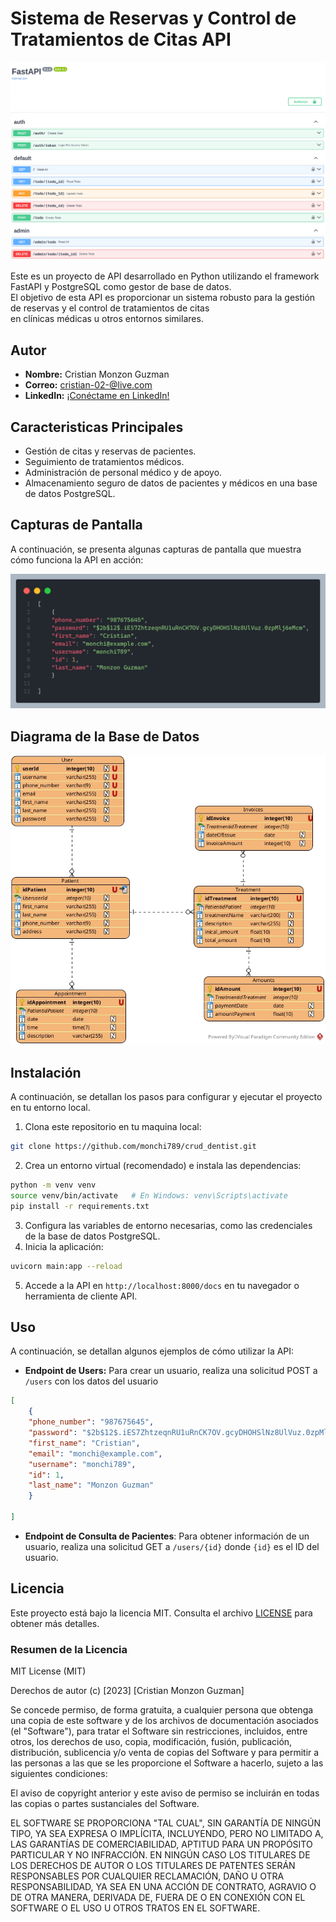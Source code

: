 # **Sistema de Reservas y Control de Tratamientos de Citas API**  
![img.png](images%2Fimg.png)
  
Este es un proyecto de API desarrollado en Python utilizando el framework FastAPI y PostgreSQL como gestor de base de datos.   
El objetivo de esta API es proporcionar un sistema robusto para la gestión de reservas y el control de tratamientos de citas  
en clínicas médicas u otros entornos similares.  
  
## **Autor**  
- **Nombre:** Cristian Monzon Guzman  
- **Correo:** cristian-02-@live.com
- **LinkedIn:** [¡Conéctame en LinkedIn!](https://www.linkedin.com/in/cristian-monzon-guzman/)
  
## Caracteristicas Principales  
- Gestión de citas y reservas de pacientes.  
- Seguimiento de tratamientos médicos.  
- Administración de personal médico y de apoyo.  
- Almacenamiento seguro de datos de pacientes y médicos en una base de datos PostgreSQL.  
  
## **Capturas de Pantalla**  
A continuación, se presenta algunas capturas de pantalla que muestra cómo funciona la API en acción:  
  
![img.png](images/json.png)

  
## **Diagrama de la Base de Datos**  
![crud_dentist.jpg](images%2Fcrud_dentist.jpg)
  
## Instalación  
A continuación, se detallan los pasos para configurar y ejecutar el proyecto en tu entorno local.  
  
1. Clona este repositorio en tu maquina local: <br>
```bash
git clone https://github.com/monchi789/crud_dentist.git
```

2. Crea un entorno virtual (recomendado) e instala las dependencias: 
```bash
python -m venv venv
source venv/bin/activate   # En Windows: venv\Scripts\activate
pip install -r requirements.txt
```

3.  Configura las variables de entorno necesarias, como las credenciales de la base de datos PostgreSQL.
4. Inicia la aplicación:
```bash
uvicorn main:app --reload
```

5. Accede a la API en `http://localhost:8000/docs` en tu navegador o herramienta de cliente API.

## Uso
A continuación, se detallan algunos ejemplos de cómo utilizar la API:
- **Endpoint de Users:** Para crear un usuario, realiza una solicitud POST a `/users` con los datos del usuario
```json
[
    {
    "phone_number": "987675645",
    "password": "$2b$12$.iES7ZhtzeqnRU1uRnCK7OV.gcyDHOHSlNz8UlVuz.0zpMlj6eMcm",
    "first_name": "Cristian",
    "email": "monchi@example.com",
    "username": "monchi789",
    "id": 1,
    "last_name": "Monzon Guzman"
    }
    
]
```
- **Endpoint de Consulta de Pacientes**: Para obtener información de un usuario, realiza una solicitud GET a `/users/{id}` donde `{id}` es el ID del usuario.

## Licencia

Este proyecto está bajo la licencia MIT. Consulta el archivo [LICENSE](LICENSE) para obtener más detalles.

### Resumen de la Licencia

MIT License (MIT)

Derechos de autor (c) [2023] [Cristian Monzon Guzman]

Se concede permiso, de forma gratuita, a cualquier persona que obtenga una copia de este software y de los archivos de documentación asociados (el "Software"), para tratar el Software sin restricciones, incluidos, entre otros, los derechos de uso, copia, modificación, fusión, publicación, distribución, sublicencia y/o venta de copias del Software y para permitir a las personas a las que se les proporcione el Software a hacerlo, sujeto a las siguientes condiciones:

El aviso de copyright anterior y este aviso de permiso se incluirán en todas las copias o partes sustanciales del Software.

EL SOFTWARE SE PROPORCIONA "TAL CUAL", SIN GARANTÍA DE NINGÚN TIPO, YA SEA EXPRESA O IMPLÍCITA, INCLUYENDO, PERO NO LIMITADO A, LAS GARANTÍAS DE COMERCIABILIDAD, APTITUD PARA UN PROPÓSITO PARTICULAR Y NO INFRACCIÓN. EN NINGÚN CASO LOS TITULARES DE LOS DERECHOS DE AUTOR O LOS TITULARES DE PATENTES SERÁN RESPONSABLES POR CUALQUIER RECLAMACIÓN, DAÑO U OTRA RESPONSABILIDAD, YA SEA EN UNA ACCIÓN DE CONTRATO, AGRAVIO O DE OTRA MANERA, DERIVADA DE, FUERA DE O EN CONEXIÓN CON EL SOFTWARE O EL USO U OTROS TRATOS EN EL SOFTWARE.